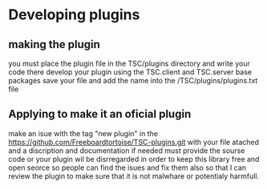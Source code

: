 # Developing plugins

## making the plugin

you must place the plugin file in the TSC/plugins directory and write your code there
develop your plugin using the TSC.client and TSC.server base packages
save your file and add the name into the /TSC/plugins/plugins.txt file

## Applying to make it an oficial plugin

make an isue with the tag "new plugin" in the https://github.com/Freeboardtortoise/TSC-plugins.git with your file atached and a discription and documentation if needed must provide the sourse code or your plugin wil be disrregarded in order to keep this library free and open seorce so people can find the isues and fix them also so that I can review the plugin to make sure that it is not malwhare or potentialy harmfull.
